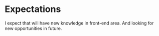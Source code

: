 # Expectations
I expect that will have new knowledge in front-end area. And looking for new opportunities in future.
